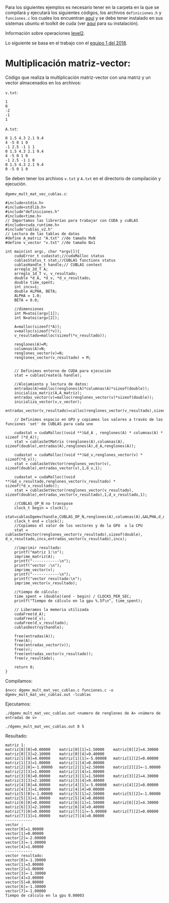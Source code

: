 Para los siguientes ejemplos es necesario tener en la carpeta en la que se compilará y ejecutará los siguientes códigos, los archivos `definiciones.h` y `funciones.c` los cuales los encuentran [aquí](../) y se debe tener instalado en sus sistemas ubuntu el toolkit de cuda (ver [aquí](/C/extensiones_a_C/CUDA/instalacion/
) para su instalación).

Información sobre operaciones [level2](http://www.netlib.org/blas/#_level_2).

Lo siguiente se basa en el trabajo con el [equipo 1 del 2018](https://github.com/ITAM-DS/analisis-numerico-computo-cientifico/tree/mno-2018-1/proyecto_final/proyectos/equipos/equipo_01).

# Multiplicación matriz-vector:

Código que realiza la multiplicación matriz-vector con una matriz y un vector almacenados en los archivos:

`v.txt`:

```
1
0
-2
-1
1
```

`A.txt`:

```
0 1.5 4.3 2.1 9.4
4 -5 0 1 0
-1 2.5 -1 1 1
0 1.5 4.3 2.1 9.4
4 -5 0 1 0
-1 2.5 -1 1 0
0 1.5 4.3 2.1 9.4
0 -5 0 1 0
```

Se deben tener los archivos `v.txt` y `A.txt` en el directorio de compilación y ejecución.

`dgemv_mult_mat_vec_cublas.c`:


```
#include<stdio.h>
#include<stdlib.h>
#include"definiciones.h"
#include<time.h>
// Importamos las librerías para trabajar con CUDA y cuBLAS
#include<cuda_runtime.h>
#include"cublas_v2.h"
// Lectura de las tablas de datos
#define A_matriz "A.txt" //de tamaño MxN
#define v_vector "v.txt" //de tamaño Nx1

int main(int argc, char *argv[]){
	cudaError_t cudastat;//cudaMalloc status
	cublasStatus_t stat;//CUBLAS functions status
	cublasHandle_t handle;// CUBLAS context
	arreglo_2d_T A;
	arreglo_1d_T v, v_resultado;
	double *d_A, *d_v, *d_v_resultado;
	double time_spent;
	int incx=1;
	double ALPHA, BETA;
	ALPHA = 1.0;
	BETA = 0.0;

	//dimensiones
	int M=atoi(argv[1]);
	int N=atoi(argv[2]);

	A=malloc(sizeof(*A));
	v=malloc(sizeof(*v));
	v_resultado=malloc(sizeof(*v_resultado));

	renglones(A)=M;
	columnas(A)=N;
	renglones_vector(v)=N;
	renglones_vector(v_resultado) = M;


	// Definimos entorno de CUDA para ejecución
	stat = cublasCreate(& handle);

	//Alojamiento y lectura de datos:
	entradas(A)=malloc(renglones(A)*columnas(A)*sizeof(double));
	inicializa_matriz(A,A_matriz);
	entradas_vector(v)=malloc(renglones_vector(v)*sizeof(double));
	inicializa_vector(v,v_vector);
	entradas_vector(v_resultado)=calloc(renglones_vector(v_resultado),sizeof(double));

	// Definimos espacio en GPU y copiamos los valores a través de las funciones 'set' de CUBLAS para cada uno

	cudastat = cudaMalloc((void **)&d_A , renglones(A) * columnas(A) * sizeof (*d_A));
	stat = cublasSetMatrix (renglones(A),columnas(A), sizeof(double),entradas(A),renglones(A),d_A,renglones(A));

	cudastat = cudaMalloc((void **)&d_v,renglones_vector(v) * sizeof(*d_v));
	stat = cublasSetVector(renglones_vector(v), sizeof(double),entradas_vector(v),1,d_v,1);
	
	cudastat = cudaMalloc((void **)&d_v_resultado,renglones_vector(v_resultado) * sizeof(*d_v_resultado));
	stat = cublasSetVector(renglones_vector(v_resultado), sizeof(double),entradas_vector(v_resultado),1,d_v_resultado,1);

	//CUBLAS_OP_N no transpose
	clock_t begin = clock();
	stat=cublasDgemv(handle,CUBLAS_OP_N,renglones(A),columnas(A),&ALPHA,d_A,renglones_vector(v_resultado),d_v,incx,&BETA,d_v_resultado,incx);
	clock_t end = clock();
	//Copiamos el valor de los vectores y de la GPU  a la CPU
	stat = cublasGetVector(renglones_vector(v_resultado),sizeof(double), d_v_resultado,incx,entradas_vector(v_resultado),incx);

	//imprimir resultado:
	printf("matriz 1:\n");
	imprime_matriz(A);
	printf("------------\n");
	printf("vector :\n");
	imprime_vector(v);
	printf("------------\n");
	printf("vector resultado:\n");
	imprime_vector(v_resultado);

	//tiempo de cálculo:
	time_spent = (double)(end - begin) / CLOCKS_PER_SEC;
	printf("Tiempo de cálculo en la gpu %.5f\n", time_spent);

	// Liberamos la memoria utilizada
	cudaFree(d_A);
	cudaFree(d_v);
	cudaFree(d_v_resultado);
	cublasDestroy(handle);

	free(entradas(A));
	free(A);
	free(entradas_vector(v));
	free(v);
	free(entradas_vector(v_resultado));
	free(v_resultado);

	return 0;
}

```


Compilamos:

```
$nvcc dgemv_mult_mat_vec_cublas.c funciones.c -o dgemv_mult_mat_vec_cublas.out -lcublas
```

Ejecutamos:


```
./dgemv_mult_mat_vec_cublas.out <numero de renglones de A> <número de entradas de v>
```



```
./dgemv_mult_mat_vec_cublas.out 8 5
```

Resultado:

```
matriz 1:
matriz[0][0]=0.00000	matriz[0][1]=1.50000	matriz[0][2]=4.30000	matriz[0][3]=2.10000	matriz[0][4]=9.40000
matriz[1][0]=4.00000	matriz[1][1]=-5.00000	matriz[1][2]=0.00000	matriz[1][3]=1.00000	matriz[1][4]=0.00000
matriz[2][0]=-1.00000	matriz[2][1]=2.50000	matriz[2][2]=-1.00000	matriz[2][3]=1.00000	matriz[2][4]=1.00000
matriz[3][0]=0.00000	matriz[3][1]=1.50000	matriz[3][2]=4.30000	matriz[3][3]=2.10000	matriz[3][4]=9.40000
matriz[4][0]=4.00000	matriz[4][1]=-5.00000	matriz[4][2]=0.00000	matriz[4][3]=1.00000	matriz[4][4]=0.00000
matriz[5][0]=-1.00000	matriz[5][1]=2.50000	matriz[5][2]=-1.00000	matriz[5][3]=1.00000	matriz[5][4]=0.00000
matriz[6][0]=0.00000	matriz[6][1]=1.50000	matriz[6][2]=4.30000	matriz[6][3]=2.10000	matriz[6][4]=9.40000
matriz[7][0]=0.00000	matriz[7][1]=-5.00000	matriz[7][2]=0.00000	matriz[7][3]=1.00000	matriz[7][4]=0.00000
------------
vector :
vector[0]=1.00000
vector[1]=0.00000
vector[2]=-2.00000
vector[3]=-1.00000
vector[4]=1.00000
------------
vector resultado:
vector[0]=-1.30000
vector[1]=3.00000
vector[2]=1.00000
vector[3]=-1.30000
vector[4]=3.00000
vector[5]=0.00000
vector[6]=-1.30000
vector[7]=-1.00000
Tiempo de cálculo en la gpu 0.00003
```



